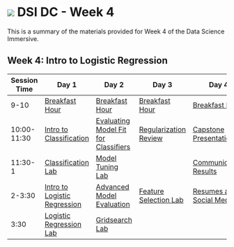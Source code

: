 # ![](https://ga-dash.s3.amazonaws.com/production/assets/logo-9f88ae6c9c3871690e33280fcf557f33.png) DSI DC - Week 4

This is a summary of the materials provided for Week 4 of the Data Science Immersive.

## Week 4: Intro to Logistic Regression

Session Time | Day 1 | Day 2 | Day 3 | Day 4 | Day 5
 --- | --- | --- | --- | ---  | ---
9-10 | [Breakfast Hour][4-1A]            | [Breakfast Hour][4-2A]             | [Breakfast Hour][4-3A]                        | [Breakfast Hour][4-4A]          | [Breakfast Hour][4-5A]
10:00-11:30 | [Intro to Classification][4-1B] | [Evaluating Model Fit for Classifiers][4-2B] | [Regularization Review][4-3B] | [Capstone Presentations][4-4B] | [Visualization Classification][4-5B]
11:30-1 | [Classification Lab][4-1C]         | [Model Tuning Lab][4-2C]      | [][4-3C]       | [Communicating Results][4-4C]       | [Visualization Lab][4-5C]
2-3:30 | [Intro to Logistic Regression][4-1D]         | [Advanced Model Evaluation][4-2D]         | [Feature Selection Lab][4-3D]               | [Resumes and Social Media][4-4D]        | [Project 2 Presentations][4-5D]
3:30 | [Logistic Regression Lab][4-1E]          | [Gridsearch Lab][4-2E]             | [][4-3E]   | [][4-4E]       | [][4-5E]


[4-1A]: ./instructor-contributions/
[4-1B]: 1.1-lesson
[4-1C]: 1.2-lesson
[4-1D]: 1.3-lab
[4-1E]: 1.4-lab
[4-1F]: ./instructor-contributions/

[4-2A]: ./instructor-contributions/
[4-2B]: 2.1-lesson
[4-2C]: 2.2-lab
[4-2D]: 2.3-lesson
[4-2E]: 2.4-lab
[4-2F]: ./instructor-contributions/

[4-3A]: #
[4-3B]: 3.1-lesson
[4-3C]: 3.2-lab
[4-3D]: ../../03-projects/01-projects-weekly/project-04
[4-3E]: ../../03-projects/02-projects-capstone/part-01/
[4-3F]: ./instructor-contributions/

[4-4A]: ./instructor-contributions/
[4-4B]: 4.1-lesson
[4-4C]: 4.2-lab
[4-4D]: 4.3-lab
[4-4E]: ../../03-projects/01-projects-weekly/project-04
[4-4F]: ./instructor-contributions/

[4-5A]: ../recurring-materials/reflection
[4-5B]: 5.1-lesson
[4-5C]: 5.2-lab
[4-5D]: ../../03-projects/01-projects-weekly/project-04
[4-5E]: ../recurring-materials/project-show-and-tell
[4-5F]: ./instructor-contributions/
